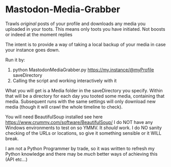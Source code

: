 # Mastodon-Media-Grabber
Trawls *original* posts of your profile and downloads any media you uploaded in your toots.
This means only toots you have initiated.
Not boosts or indeed at the moment replies

The intent is to provide a way of taking a local backup of your media in case your instance goes down.

Run it by:
1) python MastodonMediaGrabber.py https://my.instance/@myProfile saveDirectory 
2) Calling the script and working interactively with it

What you will get is a Media folder in the saveDirectory you specify.
Within that will be a directory for each day you tooted some media, containing that media.
Subsequent runs with the same settings will only download new media (though it will crawl the whole timeline to check).

You will need BeautifulSoup installed see here https://www.crummy.com/software/BeautifulSoup/
I do NOT have any Windows environments to test on so YMMV. It *should* work.
I do NO sanity checking of the URLs or locations, so give it something sensible or it WILL break.

I am not a Python Programmer by trade, so it was written to refresh my Python knowledge and there may be *much* better ways of achieving this (API etc...)
